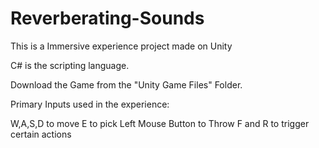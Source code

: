 # Reverberating-Sounds
This is a Immersive experience project made on Unity

C# is the scripting language. 

Download the Game from the "Unity Game Files" Folder. 

Primary Inputs used in the experience: 

W,A,S,D to move
E to pick
Left Mouse Button to Throw
F and R to trigger certain actions

